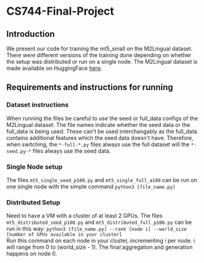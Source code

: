 # CS744-Final-Project

## Introduction
We present our code for training the mt5_small on the M2Lingual dataset. There were different versions of the training done depending on whether the setup was distributed or run on a single node. The M2Lingual dataset is made available on HuggingFace [here](https://huggingface.co/datasets/ServiceNow-AI/M2Lingual).

## Requirements and instructions for running
### Dataset instructions
When running the files be careful to use the seed or full_data configs of the M2Lingual dataset. The file names indicate whether the seed data or the full_data is being used. These can't be used interchangably as the full_data contains additional features which the seed data doesn't have. Therefore, when switching, the `*-full-*.py` files always use the full dataset will the `*-seed.py-*` files always use the seed data.
### Single Node setup
The files `mt5_single_seed_p100.py` and `mt5_single_full_a100` can be run on one single node with the simple command `python3 [file_name.py]`
### Distributed Setup
Need to have a VM with a cluster of at least 2 GPUs. The files `mt5_distributed_seed_p100.py` and `mt5_distributed_full_p100.py` can be run in this way: `python3 [file_name.py] --rank [node i] --world_size [number of GPUs available in your cluster]`   
Run this command on each node in your cluster, incrementing i per node. i  will range from 0 to (world_size - 1). The final aggregation and generation happens on node 0.